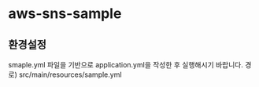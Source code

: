 # aws-sns-sample

## 환경설정
smaple.yml 파일을 기반으로 application.yml을 작성한 후 실행해시기 바랍니다.
경로) src/main/resources/sample.yml
